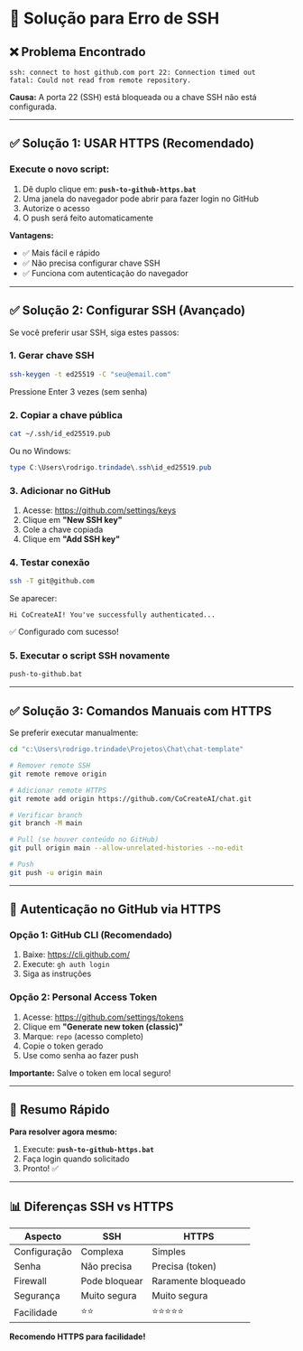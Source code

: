 # 🔧 Solução para Erro de SSH

## ❌ Problema Encontrado

```
ssh: connect to host github.com port 22: Connection timed out
fatal: Could not read from remote repository.
```

**Causa:** A porta 22 (SSH) está bloqueada ou a chave SSH não está configurada.

---

## ✅ Solução 1: USAR HTTPS (Recomendado)

### Execute o novo script:
1. Dê duplo clique em: **`push-to-github-https.bat`**
2. Uma janela do navegador pode abrir para fazer login no GitHub
3. Autorize o acesso
4. O push será feito automaticamente

**Vantagens:**
- ✅ Mais fácil e rápido
- ✅ Não precisa configurar chave SSH
- ✅ Funciona com autenticação do navegador

---

## ✅ Solução 2: Configurar SSH (Avançado)

Se você preferir usar SSH, siga estes passos:

### 1. Gerar chave SSH
```bash
ssh-keygen -t ed25519 -C "seu@email.com"
```
Pressione Enter 3 vezes (sem senha)

### 2. Copiar a chave pública
```bash
cat ~/.ssh/id_ed25519.pub
```
Ou no Windows:
```powershell
type C:\Users\rodrigo.trindade\.ssh\id_ed25519.pub
```

### 3. Adicionar no GitHub
1. Acesse: https://github.com/settings/keys
2. Clique em **"New SSH key"**
3. Cole a chave copiada
4. Clique em **"Add SSH key"**

### 4. Testar conexão
```bash
ssh -T git@github.com
```

Se aparecer:
```
Hi CoCreateAI! You've successfully authenticated...
```
✅ Configurado com sucesso!

### 5. Executar o script SSH novamente
```bash
push-to-github.bat
```

---

## ✅ Solução 3: Comandos Manuais com HTTPS

Se preferir executar manualmente:

```bash
cd "c:\Users\rodrigo.trindade\Projetos\Chat\chat-template"

# Remover remote SSH
git remote remove origin

# Adicionar remote HTTPS
git remote add origin https://github.com/CoCreateAI/chat.git

# Verificar branch
git branch -M main

# Pull (se houver conteúdo no GitHub)
git pull origin main --allow-unrelated-histories --no-edit

# Push
git push -u origin main
```

---

## 🔐 Autenticação no GitHub via HTTPS

### Opção 1: GitHub CLI (Recomendado)
1. Baixe: https://cli.github.com/
2. Execute: `gh auth login`
3. Siga as instruções

### Opção 2: Personal Access Token
1. Acesse: https://github.com/settings/tokens
2. Clique em **"Generate new token (classic)"**
3. Marque: `repo` (acesso completo)
4. Copie o token gerado
5. Use como senha ao fazer push

**Importante:** Salve o token em local seguro!

---

## 🚀 Resumo Rápido

**Para resolver agora mesmo:**
1. Execute: **`push-to-github-https.bat`**
2. Faça login quando solicitado
3. Pronto! ✅

---

## 📊 Diferenças SSH vs HTTPS

| Aspecto | SSH | HTTPS |
|---|---|---|
| Configuração | Complexa | Simples |
| Senha | Não precisa | Precisa (token) |
| Firewall | Pode bloquear | Raramente bloqueado |
| Segurança | Muito segura | Muito segura |
| Facilidade | ⭐⭐ | ⭐⭐⭐⭐⭐ |

**Recomendo HTTPS para facilidade!**
